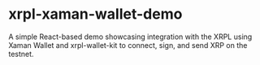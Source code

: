 # xrpl-xaman-wallet-demo
A simple React-based demo showcasing integration with the XRPL using Xaman Wallet and xrpl-wallet-kit to connect, sign, and send XRP on the testnet.
